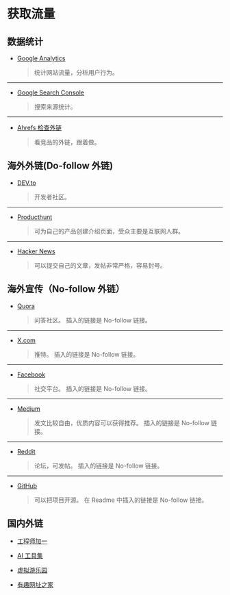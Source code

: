 # 获取流量

## 数据统计

- [Google Analytics](https://analytics.google.com/analytics)

  > 统计网站流量，分析用户行为。

---

- [Google Search Console](https://search.google.com/search-console)

  > 搜索来源统计。

---

- [Ahrefs 检查外链](https://ahrefs.com/zh/backlink-checker)

  > 看竞品的外链，跟着做。

## 海外外链(Do-follow 外链)

- [DEV.to](https://dev.to/oonne)

  > 开发者社区。

---

- [Producthunt](https://www.producthunt.com/)

  > 可为自己的产品创建介绍页面，受众主要是互联网人群。

---

- [Hacker News](https://news.ycombinator.com/)

  > 可以提交自己的文章，发帖非常严格，容易封号。

## 海外宣传（No-follow 外链）

- [Quora](https://www.quora.com/profile/Hehe-Jay)

  > 问答社区。
  > 插入的链接是 No-follow 链接。

---

- [X.com](https://x.com/onehejay)

  > 推特。
  > 插入的链接是 No-follow 链接。

---

- [Facebook](https://www.facebook.com/)

  > 社交平台。
  > 插入的链接是 No-follow 链接。

---

- [Medium](https://medium.com/@oonnejay/)

  > 发文比较自由，优质内容可以获得推荐。
  > 插入的链接是 No-follow 链接。

---

- [Reddit](https://www.reddit.com/)

  > 论坛，可发帖。
  > 插入的链接是 No-follow 链接。

---

- [GitHub](https://github.com/oonne)

  > 可以把项目开源。
  > 在 Readme 中插入的链接是 No-follow 链接。

## 国内外链

- [工程师加一](https://blog.oonne.com/)

- [AI 工具集](https://ai-bot.cn/)

- [虚拟游乐园](https://www.boomcatcher.com/friend-link-application)

- [有趣网址之家](https://youquhome.com/standard/)
